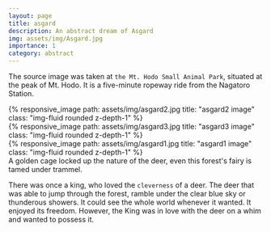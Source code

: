 ```yaml
---
layout: page
title: asgard
description: An abstract dream of Asgard
img: assets/img/Asgard.jpg
importance: 1
category: abstract
---
```

The source image was taken at `the Mt. Hodo Small Animal Park`, situated at the peak of Mt. Hodo. It is a five-minute ropeway ride from the Nagatoro Station. 
<div class="row">
    <div class="col-sm mt-3 mt-md-0">
        {% responsive_image path: assets/img/asgard2.jpg title: "asgard2 image" class: "img-fluid rounded z-depth-1" %}
    </div>
    <div class="col-sm mt-3 mt-md-0">
        {% responsive_image path: assets/img/asgard3.jpg title: "asgard3 image" class: "img-fluid rounded z-depth-1" %}
    </div>
    <div class="col-sm mt-3 mt-md-0">
        {% responsive_image path: assets/img/asgard1.jpg title: "asgard1 image" class: "img-fluid rounded z-depth-1" %}
    </div>
</div>
<div class="caption">
    A golden cage locked up the nature of the deer, even this forest's fairy is tamed under trammel.
</div>

There was once a king, who loved the `cleverness` of a deer. The deer that was able to jump through the forest, ramble under the clear blue sky or thunderous showers. It could see the whole world whenever it wanted. It enjoyed its freedom. However, the King was in love with the deer on a whim and wanted to possess it.
